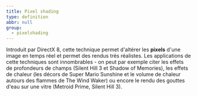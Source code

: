 ```yaml
---
title: Pixel shading
type: definition
abbr: null
group:
  - pixelshading
---
```

Introduit par DirectX 8, cette technique permet d'altérer les **pixels** d'une image en temps réel et permet des rendus très réalistes. Les applications de cette techniques sont innombrables - on peut par exemple citer les effets de profondeurs de champs (Silent Hill 3 et Shadow of Memories), les effets de chaleur (les décors de Super Mario Sunshine et le volume de chaleur autours des flammes de The Wind Waker) ou encore le rendu des gouttes d'eau sur une vitre (Metroid Prime, Silent Hill 3).
